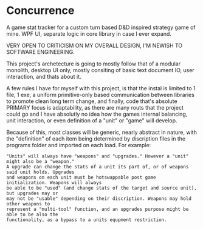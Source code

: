 # Concurrence
A game stat tracker for a custom turn based D&amp;D inspired strategy game of mine. WPF UI, 
separate logic in core library in case I ever expand. 

VERY OPEN TO CRITICISM ON MY OVERALL DESIGN, I'M NEWISH TO SOFTWARE ENGINEERING.


This project's archetecture is going to mostly follow that of a modular monolith, desktop UI only, 
mostly consiting of basic text document IO, user interaction, and thats about it.

A few rules I have for myself with this project, is that the instal is limited to 1 file, 1 exe,
a uniform primitive-only based communication between libraries to promote clean long term change,
and finally, code that's absolute PRIMARY focus is adaptability, as there are many routs that 
the project could go and I have absolutly no idea how the games internal balancing, unit interaction,
or even definition of a "unit" or "game" will develop. 

Because of this, most classes will be 
generic, nearly abstract in nature, with the "definition" of each item being determined by discription
files in the programs folder and imported on each load. For example:

    "Units" will always have "weapons" and "upgrades." However a "unit" might also be a "weapon."
    A upgrade can change the stats of a unit its part of, or of weapons said unit holds. Upgrades
    and weapons on each unit must be hotswappable post game initialization. Weapons will always
    be able to be "used" (and change stats of the target and source unit), but upgrades may or 
    may not be "usable" depending on their discription. Weapons may hold other weapons to 
    represent a "multi-tool" function, and an upgrades purpose might be able to be also the 
    functionality, as a bypass to a units equpment restriction.
    

